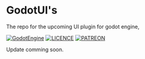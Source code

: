 
# GodotUI's
The repo for the upcoming UI plugin for godot engine,

[![GodotEngine](https://img.shields.io/badge/Godot_Engine-2.X-blue.svg)](https://github.com/godotengine/godot)
[![LICENCE](https://img.shields.io/badge/License-MIT-blue.svg)](https://www.apache.org/licenses/LICENSE-2.0)
[![PATREON](https://img.shields.io/badge/Patreon-donate-yellow.svg)](https://www.patreon.com/bePatron?u=5130479)

Update comming soon.
